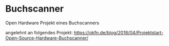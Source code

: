 # Buchscanner
Open Hardware Projekt eines Buchscanners

angelehnt an folgendes Projekt:
https://okfn.de/blog/2018/04/Projektstart-Open-Source-Hardware-Buchscanner/
